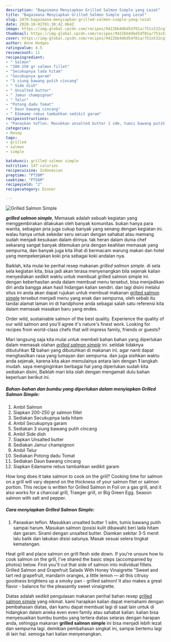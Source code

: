 ```yaml
---
description: "Bagaimana Menyiapkan Grilled Salmon Simple yang Lezat"
title: "Bagaimana Menyiapkan Grilled Salmon Simple yang Lezat"
slug: 2870-bagaimana-menyiapkan-grilled-salmon-simple-yang-lezat
date: 2020-10-01T01:38:42.064Z
image: https://img-global.cpcdn.com/recipes/9422bb4dbd54f01a/751x532cq70/grilled-salmon-simple-foto-resep-utama.jpg
thumbnail: https://img-global.cpcdn.com/recipes/9422bb4dbd54f01a/751x532cq70/grilled-salmon-simple-foto-resep-utama.jpg
cover: https://img-global.cpcdn.com/recipes/9422bb4dbd54f01a/751x532cq70/grilled-salmon-simple-foto-resep-utama.jpg
author: Anne Hodges
ratingvalue: 4.5
reviewcount: 11
recipeingredient:
- " Salmon"
- "200-250 gr salmon fillet"
- "Secukupnya lada hitam"
- "Secukupnya garam"
- "3 siung bawang putih cincang"
- " Side dish"
- " Unsalted butter"
- " Jamur champignon"
- " Telur"
- "Potong dadu Tomat"
- " Daun bawang cincang"
- " Edamame rebus tambahkan sedikit garam"
recipeinstructions:
- "Panaskan teflon. Masukkan unsalted butter 1 sdm, tumis bawang putih sampai harum. Masukan salmon (posisi kulit dibawah) beri lada hitam dan garam. Sirami dengan unsalted butter. Diamkan sekitar 3-5 menit lalu balik dan lakukan disisi satunya. Masak sesuai selera tingkat kematangan."
categories:
- Resep
tags:
- grilled
- salmon
- simple

katakunci: grilled salmon simple 
nutrition: 147 calories
recipecuisine: Indonesian
preptime: "PT30M"
cooktime: "PT56M"
recipeyield: "2"
recipecategory: Dinner

---
```



![Grilled Salmon Simple](https://img-global.cpcdn.com/recipes/9422bb4dbd54f01a/751x532cq70/grilled-salmon-simple-foto-resep-utama.jpg)

<b><i>grilled salmon simple</i></b>, Memasak adalah sebuah kegiatan yang menggembirakan dilakukan oleh banyak komunitas. bukan hanya para wanita, sebagian pria juga cukup banyak yang senang dengan kegiatan ini. walau hanya untuk sekedar seru seruan dengan sahabat atau memang sudah menjadi kesukaan dalam dirinya. tak heran dalam dunia chef sekarang sangat banyak ditemukan pria dengan keahlian memasak yang sempurna, dan banyak juga kita lihat di bermacam warung makan dan hotel yang mempekerjakan koki pria sebagai koki andalan nya.

Baiklah, kita mulai ke perihal resep makanan <i>grilled salmon simple</i>. di sela sela kegiatan kita, bisa jadi akan terasa menyenangkan bila sejenak kalian menyediakan sedikit waktu untuk membuat grilled salmon simple ini. dengan keberhasilan anda dalam membuat menu tersebut, bisa menjadikan diri anda bangga akan hasil hidangan kalian sendiri. dan lagi disini melalui situs ini anda akan dapat rujukan untuk membuat makanan <u>grilled salmon simple</u> tersebut menjadi menu yang enak dan sempurna, oleh sebab itu tandai alamat laman ini di handphone anda sebagai salah satu referensi kita dalam memasak masakan baru yang endes.

Order wild, sustainable salmon of the best quality. Experience the quality of our wild salmon and you&#39;ll agree it&#39;s nature&#39;s finest work. Looking for recipes from world-class chefs that will impress family, friends or guests?


Mari langsung saja kita mulai untuk membeli bahan bahan yang diperlukan dalam memasak olahan <u><i>grilled salmon simple</i></u> ini. setidak tidaknya dibutuhkan <b>12</b> bahan yang dibutuhkan di makanan ini. agar nanti dapat menghasilkan rasa yang lumayan dan sempurna. dan juga sisihkan waktu anda sejenak, karena kita akan memulainya antara lain dengan <b>1</b> langkah mudah. saya menginginkan berbagai hal yang diperlukan sudah kita sediakan disini, Baiklah mari kita olah dengan mengamati dulu bahan keperluan berikut ini.

<!--inarticleads1-->

##### Bahan-bahan dan bumbu yang diperlukan dalam menyiapkan Grilled Salmon Simple:

1. Ambil  Salmon
1. Siapkan 200-250 gr salmon fillet
1. Sediakan Secukupnya lada hitam
1. Ambil Secukupnya garam
1. Sediakan 3 siung bawang putih cincang
1. Ambil  Side dish
1. Siapkan  Unsalted butter
1. Sediakan  Jamur champignon
1. Ambil  Telur
1. Sediakan Potong dadu Tomat
1. Sediakan  Daun bawang cincang
1. Siapkan  Edamame rebus tambahkan sedikit garam


How long does it take salmon to cook on the grill? Cooking time for salmon on a grill will vary depend on the thickness of your salmon filet or salmon portion. This recipe is written for Grilled Salmon in Foil on a gas grill, and it also works for a charcoal grill, Traeger grill, or Big Green Egg. Season salmon with salt and pepper. 

<!--inarticleads2-->

##### Cara menyiapkan Grilled Salmon Simple:

1. Panaskan teflon. Masukkan unsalted butter 1 sdm, tumis bawang putih sampai harum. Masukan salmon (posisi kulit dibawah) beri lada hitam dan garam. Sirami dengan unsalted butter. Diamkan sekitar 3-5 menit lalu balik dan lakukan disisi satunya. Masak sesuai selera tingkat kematangan.


Heat grill and place salmon on grill flesh side down. If you&#39;re unsure how to cook salmon on the grill, I&#39;ve shared the basic steps (accompanied by photos) below. First you&#39;ll cut that side of salmon into individual fillets. Grilled Salmon and Grapefruit Salads With Honey Vinaigrette &#34;Sweet and tart red grapefruit, mandarin oranges, a little lemon — all this citrusy goodness brightens up a smoky pan - grilled salmon! It also makes a great flavor - balance for the pleasantly sweet vinaigrette. 

Diatas adalah sedikit pengulasan makanan perihal bahan resep <u>grilled salmon simple</u> yang nikmat. kami harapkan kalian dapat memahami dengan pembahasan diatas, dan kamu dapat membuat lagi di saat lain untuk di hidangkan dalam aneka even even family atau sahabat kalian. kalian bisa menyesuaikan bumbu bumbu yang tertera diatas selaras dengan harapan anda, sehingga makanan <b>grilled salmon simple</b> ini bisa menjadi lebih lezat dan sempurna lagi. demikian pembahasan singkat ini, sampai bertemu lagi di lain hal. semoga hari kalian menyenangkan.
